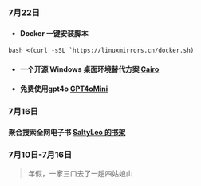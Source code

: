 ###  7月22日
- #### Docker 一键安装脚本
```
bash <(curl -sSL `https://linuxmirrors.cn/docker.sh)
```
- #### 一个开源 Windows 桌面环境替代方案   [Cairo](https://github.com/cairoshell/cairoshell)        
- ####   免费使用gpt4o [GPT4oMini](https://gpt4omini.app/zh)

### 7月16日
####     聚合搜索全网电子书  [SaltyLeo 的书架](https://book.tstrs.me/search) 


### 7月10日-7月16日
> 年假，一家三口去了一趟四姑娘山